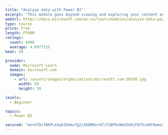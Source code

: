 ```yaml
---
title: "Analyze data with Power BI"
excerpt: "This module goes beyond viewing and exploring your content and explains how to interact with it by working with reports and dashboards to uncover and share new business insights."
webUrl: https://docs.microsoft.com/en-us/learn/modules/analyze-data-power-bi/
type: course
price: Free
length: PT60M
ratings:
  count: 4496
  average: 4.6977315
heat: 59

provider:
  name: Microsoft Learn
  domain: microsoft.com
  images:
    - url: /assets/images/organizations/microsoft.com-50x50.jpg
      width: 50
      height: 50

levels:
  - Beginner

topics:
  - Power BI

secured: "en+UfDcf8KPLX4qbIbHbu7g2/SKQMDerH7/CSBFRvNe55HXjFB7Xi4Wf0wmuXo6Dtx1MD9QmXY8xnlYntVSE9uwRnrpbvYHv8/ar/U0Wj8ZSNr2fgPWiycc65fIbEUo2kherzQyWtNsLsGKG03nMRfV8cw2AMtFI6FFnJPr3oDZq+lrkSlz9PR+A9tDhJIayUtOPs558o6KxKSszWE9c52qiHZjNIcPtAff+xxOxisft4pGBn/OnycO/v8JVdNwE8moXacjNJWwFx7mNHjll8Lvpi1Zi92HIBBVIrqOrKQj3JsAgHXTRDFV1Dsj8TIX+pPJezPICUA82q2x6xq74Z6RE/aupjI5q2R+/hW6LvAsPBuE07jT0vEQjR//Su2VD6y7BYTAmMcjRpWgkvP314A==;fgzrzF9iVFX0HxVGawtHrQ=="
---
```


